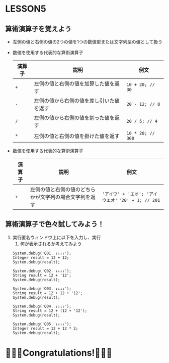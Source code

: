 # LESSON5
## 算術演算子を覚えよう
- 左側の値と右側の値の2つの値を1つの数値型または文字列型の値として扱う
- 数値を使用する代表的な算術演算子

    | 演算子 | 説明 | 例文　| 
    |---|---|---| 
    | ```+``` | 左側の値と右側の値を加算した値を返す | ```10 + 20; // 30``` |
    | ```-``` | 左側の値から右側の値を差し引いた値を返す | ```20 - 12; // 8``` |
    | ```/``` | 左側の値から右側の値を割った値を返す | ```20 / 5; // 4```|
    | ```*``` | 左側の値と右側の値を掛けた値を返す | ```10 * 20; // 300```|

- 数値を使用する代表的な算術演算子

    | 演算子 | 説明 | 例文　| 
    |---|---|---| 
    | ```+``` | 左側の値と右側の値のどちらかが文字列の場合文字列を返す | ```'アイウ' + 'エオ'; 'アイウエオ'``` ```'20' + 1; // 201``` |

## 算術演算子で色々試してみよう！
1. 実行匿名ウィンドウ上に以下を入力し、実行
    1. 何が表示されるか考えてみよう
    ```apex
    System.debug('Q01. ↓↓↓↓');
    Integer result = 12 + 12;
    System.debug(result);
    
    System.debug('Q02. ↓↓↓↓');
    String result = 12 + '12';
    System.debug(result);
    
    System.debug('Q03. ↓↓↓↓');
    String result = 12 + 12 + '12';
    System.debug(result);
    
    System.debug('Q04. ↓↓↓↓');
    String result = 12 + (12 + '12');
    System.debug(result);
    
    System.debug('Q05. ↓↓↓↓');
    Integer result = 12 + 12 * 2;
    System.debug(result);
    
    ```

# 🎉🎉🎉Congratulations!🎉🎉🎉
